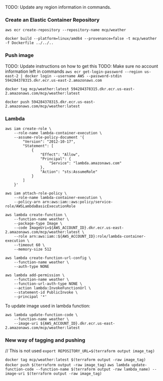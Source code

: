 TODO: Update any region information in commands.

### Create an Elastic Container Repository

`aws ecr create-repository --repository-name mcp/weather`

`docker build --platform=linux/amd64 --provenance=false -t mcp/weather -f Dockerfile ../../..`

### Push image

TODO: Update instructions on how to get this
TODO: Make sure no account information left in commands
`aws ecr get-login-password --region us-east-2 | docker login --username AWS --password-stdin 594284378315.dkr.ecr.us-east-2.amazonaws.com`

`docker tag mcp/weather:latest 594284378315.dkr.ecr.us-east-2.amazonaws.com/mcp/weather:latest`

`docker push 594284378315.dkr.ecr.us-east-2.amazonaws.com/mcp/weather:latest`

### Lambda

```shell
aws iam create-role \
    --role-name lambda-container-execution \
    --assume-role-policy-document '{
        "Version": "2012-10-17",
        "Statement": [
            {
                "Effect": "Allow",
                "Principal": {
                    "Service": "lambda.amazonaws.com"
                },
                "Action": "sts:AssumeRole"
            }
        ]
    }'
    
aws iam attach-role-policy \
    --role-name lambda-container-execution \
    --policy-arn arn:aws:iam::aws:policy/service-role/AWSLambdaBasicExecutionRole
```

```shell
aws lambda create-function \
    --function-name weather \
    --package-type Image \
    --code ImageUri=${AWS_ACCOUNT_ID}.dkr.ecr.us-east-2.amazonaws.com/mcp/weather:latest \
    --role arn:aws:iam::${AWS_ACCOUNT_ID}:role/lambda-container-execution \
    --timeout 60 \
    --memory-size 512
```

```shell
aws lambda create-function-url-config \
    --function-name weather \
    --auth-type NONE
```

```shell
aws lambda add-permission \
    --function-name weather \
    --function-url-auth-type NONE \
    --action lambda:InvokeFunctionUrl \
    --statement-id PublicInvoke \
    --principal '*'
```

To update image used in lambda function:

```shell
aws lambda update-function-code \
    --function-name weather \
    --image-uri ${AWS_ACCOUNT_ID}.dkr.ecr.us-east-2.amazonaws.com/mcp/weather:latest
```

### New way of tagging and pushing

// This is not used
`export REPOSITORY_URL=$(terraform output image_tag)`

`docker tag mcp/weather:latest $(terraform output -raw image_tag)`
`docker push $(terraform output -raw image_tag)`
`aws lambda update-function-code --function-name $(terraform output -raw lambda_name) --image-uri $(terraform output -raw image_tag)`